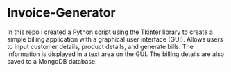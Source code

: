 # Invoice-Generator
In this repo i created a Python script using the Tkinter library to create a simple billing application with a graphical user interface (GUI). Allows users to input customer details, product details, and generate bills. The information is displayed in a text area on the GUI. The billing details are also saved to a MongoDB database. 
